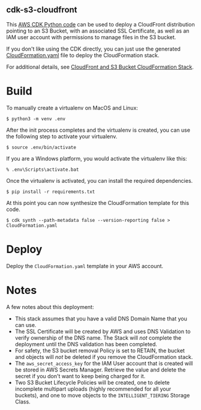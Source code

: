 ## cdk-s3-cloudfront

This [AWS CDK Python code](s3_cloudfront/s3_cloudfront_stack.py) can be used to deploy a CloudFront distribution pointing to an S3 Bucket, with an associated SSL Certificate, as well as an IAM user account with permissions to manage files in the S3 bucket.

If you don't like using the CDK directly, you can just use the generated [CloudFormation.yaml](CloudFormation.yaml) file to deploy the CloudFormation stack.


For additional details, see [CloudFront and S3 Bucket CloudFormation Stack](https://technotes.videre.us/en/cloud/cloudfront-and-s3-bucket-cloudformation-stack/).



# Build

To manually create a virtualenv on MacOS and Linux:

```
$ python3 -m venv .env
```

After the init process completes and the virtualenv is created, you can use the following
step to activate your virtualenv.

```
$ source .env/bin/activate
```

If you are a Windows platform, you would activate the virtualenv like this:

```
% .env\Scripts\activate.bat
```

Once the virtualenv is activated, you can install the required dependencies.

```
$ pip install -r requirements.txt
```

At this point you can now synthesize the CloudFormation template for this code.

```
$ cdk synth --path-metadata false --version-reporting false > CloudFormation.yaml
```

# Deploy

Deploy the `CloudFormation.yaml` template in your AWS account.

# Notes

A few notes about this deployment:
- This stack assumes that you have a valid DNS Domain Name that you can use.
- The SSL Certificate will be created by AWS and uses DNS Validation to verify ownership of the DNS name. The Stack will *not* complete the deployment until the DNS validation has been completed.
- For safety, the S3 bucket removal Policy is set to RETAIN, the bucket and objects will *not* be deleted if you remove the CloudFormation stack.
- The `aws_secret_access_key` for the IAM User account that is created will be stored in AWS Secrets Manager. Retrieve the value and delete the secret if you don't want to keep being charged for it.
- Two S3 Bucket Lifecycle Policies will be created, one to delete incomplete multipart uploads (highly recommended for all your buckets), and one to move objects to the `INTELLIGENT_TIERING` Storage Class.
